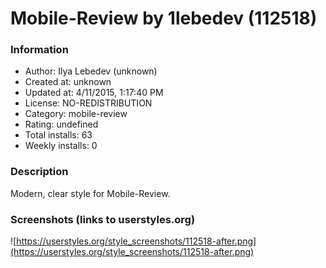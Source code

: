 # Mobile-Review by 1lebedev (112518)

### Information
- Author: Ilya Lebedev (unknown)
- Created at: unknown
- Updated at: 4/11/2015, 1:17:40 PM
- License: NO-REDISTRIBUTION
- Category: mobile-review
- Rating: undefined
- Total installs: 63
- Weekly installs: 0


### Description
Modern, clear style for Mobile-Review.


### Screenshots (links to userstyles.org)
![https://userstyles.org/style_screenshots/112518-after.png](https://userstyles.org/style_screenshots/112518-after.png)


